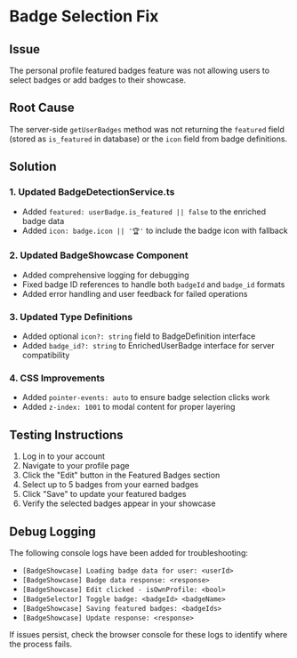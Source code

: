 # Badge Selection Fix

## Issue
The personal profile featured badges feature was not allowing users to select badges or add badges to their showcase.

## Root Cause
The server-side `getUserBadges` method was not returning the `featured` field (stored as `is_featured` in database) or the `icon` field from badge definitions.

## Solution

### 1. Updated BadgeDetectionService.ts
- Added `featured: userBadge.is_featured || false` to the enriched badge data
- Added `icon: badge.icon || '🏆'` to include the badge icon with fallback

### 2. Updated BadgeShowcase Component
- Added comprehensive logging for debugging
- Fixed badge ID references to handle both `badgeId` and `badge_id` formats
- Added error handling and user feedback for failed operations

### 3. Updated Type Definitions
- Added optional `icon?: string` field to BadgeDefinition interface
- Added `badge_id?: string` to EnrichedUserBadge interface for server compatibility

### 4. CSS Improvements
- Added `pointer-events: auto` to ensure badge selection clicks work
- Added `z-index: 1001` to modal content for proper layering

## Testing Instructions
1. Log in to your account
2. Navigate to your profile page
3. Click the "Edit" button in the Featured Badges section
4. Select up to 5 badges from your earned badges
5. Click "Save" to update your featured badges
6. Verify the selected badges appear in your showcase

## Debug Logging
The following console logs have been added for troubleshooting:
- `[BadgeShowcase] Loading badge data for user: <userId>`
- `[BadgeShowcase] Badge data response: <response>`
- `[BadgeShowcase] Edit clicked - isOwnProfile: <bool>`
- `[BadgeSelector] Toggle badge: <badgeId> <badgeName>`
- `[BadgeShowcase] Saving featured badges: <badgeIds>`
- `[BadgeShowcase] Update response: <response>`

If issues persist, check the browser console for these logs to identify where the process fails.